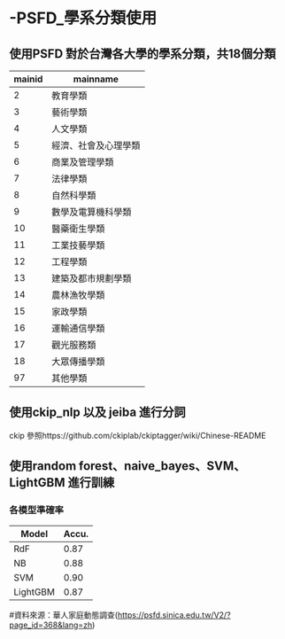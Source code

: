 # -PSFD_學系分類使用
## 使用PSFD 對於台灣各大學的學系分類，共18個分類
| mainid| mainname|
|-------|-----------|
| 2	| 教育學類| 
| 3	| 藝術學類| 
| 4	| 人文學類| 
| 5	| 經濟、社會及心理學類| 
| 6	| 商業及管理學類| 
| 7	| 法律學類| 
| 8	| 自然科學類| 
| 9	| 數學及電算機科學類| 
| 10| 醫藥衛生學類| 
| 11| 工業技藝學類| 
| 12| 工程學類| 
| 13| 建築及都市規劃學類| 
| 14| 農林漁牧學類| 
| 15| 家政學類| 
| 16| 運輸通信學類| 
| 17| 觀光服務類| 
| 18| 大眾傳播學類| 
| 97| 其他學類| 

## 使用ckip_nlp 以及 jeiba 進行分詞
ckip 參照https://github.com/ckiplab/ckiptagger/wiki/Chinese-README

## 使用random forest、naive_bayes、SVM、LightGBM 進行訓練
### 各模型準確率
| Model| Accu.|
|-------|-----------|
|RdF | 0.87|
|NB  | 0.88|
|SVM | 0.90|
|LightGBM|0.87|


#資料來源：華人家庭動態調查(https://psfd.sinica.edu.tw/V2/?page_id=368&lang=zh)



